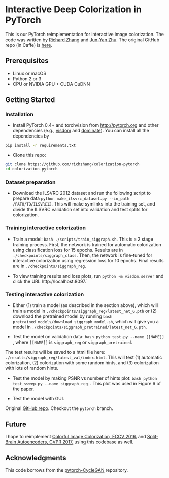 # Interactive Deep Colorization in PyTorch

This is our PyTorch reimplementation for interactive image colorization. The code was written by [Richard Zhang](https://github.com/richzhang) and [Jun-Yan Zhu](https://github.com/junyanz). The original GitHub repo (in Caffe) is [here](https://richzhang.github.io/ideepcolor/).

## Prerequisites
- Linux or macOS
- Python 2 or 3
- CPU or NVIDIA GPU + CUDA CuDNN

## Getting Started
### Installation
- Install PyTorch 0.4+ and torchvision from http://pytorch.org and other dependencies (e.g., [visdom](https://github.com/facebookresearch/visdom) and [dominate](https://github.com/Knio/dominate)). You can install all the dependencies by
```bash
pip install -r requirements.txt
```
- Clone this repo:
```bash
git clone https://github.com/richzhang/colorization-pytorch
cd colorization-pytorch
```

### Dataset preparation
- Download the ILSVRC 2012 dataset and run the following script to prepare data
```python make_ilsvrc_dataset.py --in_path /PATH/TO/ILSVRC12```. This will make symlinks into the training set, and divide the ILSVRC validation set into validation and test splits for colorization.

### Training interactive colorization
- Train a model: ```bash ./scripts/train_siggraph.sh```. This is a 2 stage training process. First, the network is trained for automatic colorization using classification loss for 15 epochs. Results are in `./checkpoints/siggraph_class`. Then, the network is fine-tuned for interactive colorization using regression loss for 10 epochs. Final results are in `./checkpoints/siggraph_reg`.

- To view training results and loss plots, run `python -m visdom.server` and click the URL http://localhost:8097.`

### Testing interactive colorization
- Either (1) train a model (as described in the section above), which will train a model in `./checkpoints/siggraph_reg/latest_net_G.pth` or (2) download the pretrained model by running ```bash pretrained_models/download_siggraph_model.sh```, which will give you a model in `./checkpoints/siggraph_pretrained/latest_net_G.pth`.

- Test the model on validation data: ```bash python test.py --name [[NAME]] ```, where ``[[NAME]]`` is `siggraph_reg` or `siggraph_pretrained`.

The test results will be saved to a html file here: `./results/siggraph_reg/latest_val/index.html`. This will test (1) automatic colorization, (2) colorization with some random hints, and (3) colorization with lots of random hints.

- Test the model by making PSNR vs number of hints plot: ```bash python test_sweep.py --name siggraph_reg ```. This plot was used in Figure 6 of the [paper](https://arxiv.org/abs/1705.02999).

- Test the model with GUI.

Original [GitHub repo](https://github.com/junyanz/interactive-deep-colorization). Checkout the `pytorch` branch.

## Future

I hope to reimplement [Colorful Image Colorization, ECCV 2016.](https://github.com/richzhang/colorization) and [Split-Brain Autoencoders, CVPR 2017.](https://github.com/richzhang/splitbrainauto) using this codebase as well.

## Acknowledgments
This code borrows from the [pytorch-CycleGAN](https://github.com/junyanz/pytorch-CycleGAN-and-pix2pix) repository.
